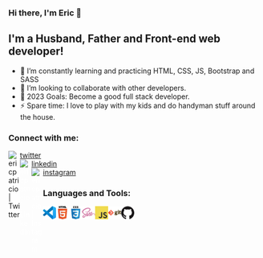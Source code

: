 
### Hi there, I'm Eric 👋

## I'm a Husband, Father and Front-end web developer!
- 🌱 I’m constantly learning and practicing HTML, CSS, JS, Bootstrap and SASS
- 👯 I’m looking to collaborate with other developers.
- 🥅 2023 Goals: Become a good full stack developer.
- ⚡ Spare time: I love to play with my kids and do handyman stuff around the house.

### Connect with me:
<img align="left" alt="ericpatricio | Twitter" width="23px" style="background-color:white" src="https://cdn.jsdelivr.net/npm/simple-icons@v3/icons/twitter.svg" /> [twitter](https://twitter.com/EricPatricio)
<br />
<img align="left" alt="ericpatricio | LinkedIn" width="23px" style="color:white" src="https://cdn.jsdelivr.net/npm/simple-icons@v3/icons/linkedin.svg" /> [linkedin](https://www.linkedin.com/in/ericpatricio/)
<br />
<img align="left" alt="ericpatricio | Instagram" width="23px" style="color:white" src="https://cdn.jsdelivr.net/npm/simple-icons@v3/icons/instagram.svg" /> [instagram](https://www.instagram.com/ericwilmy/)
<br />

### Languages and Tools:
<img align="left" alt="Visual Studio Code" width="26px" src="https://raw.githubusercontent.com/github/explore/80688e429a7d4ef2fca1e82350fe8e3517d3494d/topics/visual-studio-code/visual-studio-code.png" />
<img align="left" alt="HTML5" width="26px" src="https://raw.githubusercontent.com/github/explore/80688e429a7d4ef2fca1e82350fe8e3517d3494d/topics/html/html.png" />
<img align="left" alt="CSS3" width="26px" src="https://raw.githubusercontent.com/github/explore/80688e429a7d4ef2fca1e82350fe8e3517d3494d/topics/css/css.png" />
<img align="left" alt="Sass" width="26px" src="https://raw.githubusercontent.com/github/explore/80688e429a7d4ef2fca1e82350fe8e3517d3494d/topics/sass/sass.png" />
<img align="left" alt="JavaScript" width="26px" src="https://raw.githubusercontent.com/github/explore/80688e429a7d4ef2fca1e82350fe8e3517d3494d/topics/javascript/javascript.png" />
<img align="left" alt="Git" width="26px" src="https://raw.githubusercontent.com/github/explore/80688e429a7d4ef2fca1e82350fe8e3517d3494d/topics/git/git.png" />
<img align="left" alt="GitHub" width="26px" src="https://raw.githubusercontent.com/github/explore/78df643247d429f6cc873026c0622819ad797942/topics/github/github.png" />

<br />
<br />
